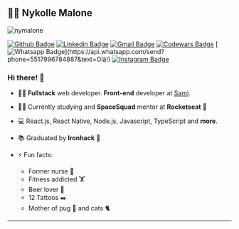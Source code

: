 
## :woman_technologist: Nykolle Malone
<p align="left"> <img src="https://komarev.com/ghpvc/?username=nymalone" alt="nymalone" /> </p>

[![Github Badge](https://img.shields.io/badge/-Github-000?style=flat-square&logo=Github&logoColor=white&link=https://github.com/nymalone)](https://github.com/nymalone)
[![Linkedin Badge](https://img.shields.io/badge/-LinkedIn-blue?style=flat-square&logo=Linkedin&logoColor=white&link=https://www.linkedin.com/in/nykollemalone/)](https://www.linkedin.com/in/nykollemalone/)
[![Gmail Badge](https://img.shields.io/badge/-Gmail-c14438?style=flat-square&logo=Gmail&logoColor=white&link=mailto:malone.nykolle@gmail.com)](mailto:malone.nykolle@gmail.com)
[![Codewars Badge](https://www.codewars.com/users/nymalone/badges/micro)](https://www.codewars.com/users/nymalone/badges/micro)
[![Whatsapp Badge](https://img.shields.io/badge/-Whatsapp-4CA143?style=flat-square&labelColor=4CA143&logo=whatsapp&logoColor=white&link=https://api.whatsapp.com/send?phone=5517996784887&text=Olá!)](https://api.whatsapp.com/send?phone=5517996784887&text=Olá!)
[![Instagram Badge](https://img.shields.io/badge/-Instagram-BF008C?style=flat-square&logo=Instagram&logoColor=white&link=https://www.instagram.com/nykollemalone)](https://www.instagram.com/nykollemalone) 

### Hi there! 👋

- :woman_technologist: **Fullstack** web developer. **Front-end** developer at [Sami](https://github.com/oisamitech). 
- :woman_astronaut: Currently studying and **SpaceSquad** mentor at  **Rocketseat** :purple_heart: 
- 💻 React.js, React Native, Node.js, Javascript, TypeScript and **more**.
- :books: Graduated by **Ironhack** :blue_heart:

- ⚡ Fun facts: 
  - Former nurse 👩‍
  - Fitness addicted 🏋️‍
  - Beer lover 🍺
  - 12 Tattoos ✒️
  - Mother of pug 🐶  and cats 🐈 

---
